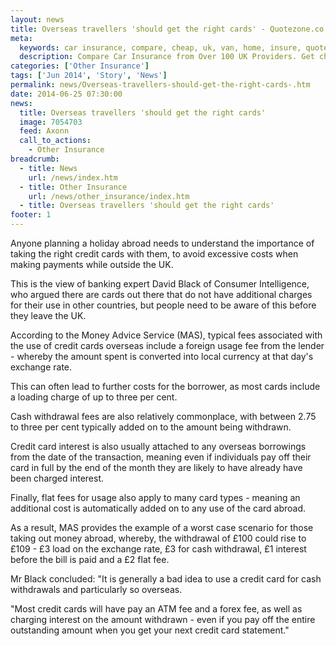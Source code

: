 ```yaml
---
layout: news
title: Overseas travellers 'should get the right cards' - Quotezone.co.uk
meta:
  keywords: car insurance, compare, cheap, uk, van, home, insure, quotes, online, comparison, bike, loans, life
  description: Compare Car Insurance from Over 100 UK Providers. Get cheap quotes online now using our fast, free, secure comparison site
categories: ['Other Insurance']
tags: ['Jun 2014', 'Story', 'News']
permalink: news/Overseas-travellers-should-get-the-right-cards-.htm
date: 2014-06-25 07:30:00
news:
  title: Overseas travellers 'should get the right cards'
  image: 7054703
  feed: Axonn
  call_to_actions:
    - Other Insurance
breadcrumb:
  - title: News
    url: /news/index.htm
  - title: Other Insurance
    url: /news/other_insurance/index.htm
  - title: Overseas travellers 'should get the right cards'
footer: 1
---
```


Anyone planning a holiday abroad needs to understand the importance of taking the right credit cards with them, to avoid excessive costs when making payments while outside the UK.

This is the view of&nbsp;banking expert David Black of Consumer Intelligence, who argued there are cards out there that do not have additional charges for their use in other countries, but people need to be aware of this before they leave the UK.

According to the Money Advice Service (MAS), typical fees associated with the use of credit cards overseas include a foreign usage fee from the lender - whereby the amount spent is converted into local currency at that day&#39;s exchange rate.

This can often lead to further costs for the borrower, as most cards include a loading charge of up to three per cent.

Cash withdrawal fees are also relatively commonplace, with between 2.75 to three per cent typically added on to the amount being withdrawn.

Credit card interest is also usually attached to any overseas borrowings from the date of the transaction, meaning even if individuals pay off their card in full by the end of the month they are likely to have already have been charged interest.

Finally, flat fees for usage also apply to many card types - meaning an additional cost is automatically added on to any use of the card abroad.

As a result, MAS provides the example of a worst case scenario for those taking out money abroad, whereby, the withdrawal of &pound;100 could rise to &pound;109 - &pound;3 load on the exchange rate, &pound;3 for cash withdrawal, &pound;1 interest before the bill is paid and a &pound;2 flat fee.

Mr Black concluded: &quot;It is generally a bad idea to use a credit card for cash withdrawals and particularly so overseas.

&quot;Most credit cards will have pay an ATM fee and a forex fee, as well as charging interest on the amount withdrawn - even if you pay off the entire outstanding amount when you get your next credit card statement.&quot;
